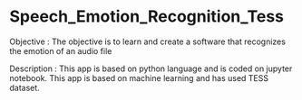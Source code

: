# Speech_Emotion_Recognition_Tess
Objective :
The objective is to learn and create a software that recognizes the emotion of an audio file

Description :
This app is based on python language and is coded on jupyter notebook. This app is based on machine learning and has used TESS dataset.
